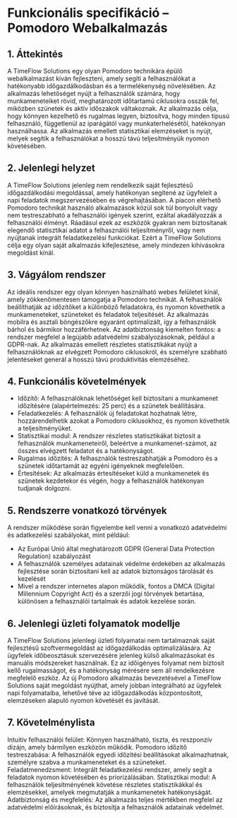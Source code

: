 # Funkcionális specifikáció – Pomodoro Webalkalmazás

## 1. Áttekintés

A TimeFlow Solutions egy olyan Pomodoro technikára épülő webalkalmazást kíván fejleszteni, amely segíti a felhasználókat a hatékonyabb időgazdálkodásban és a termelékenység növelésében. Az alkalmazás lehetőséget nyújt a felhasználók számára, hogy munkameneteiket rövid, meghatározott időtartamú ciklusokra osszák fel, miközben szünetek és aktív időszakok váltakoznak. Az alkalmazás célja, hogy könnyen kezelhető és rugalmas legyen, biztosítva, hogy minden típusú felhasználó, függetlenül az iparágától vagy munkaterhelésétől, hatékonyan használhassa. Az alkalmazás emellett statisztikai elemzéseket is nyújt, melyek segítik a felhasználókat a hosszú távú teljesítményük nyomon követésében.

## 2. Jelenlegi helyzet

A TimeFlow Solutions jelenleg nem rendelkezik saját fejlesztésű időgazdálkodási megoldással, amely hatékonyan segítené az ügyfeleit a napi feladatok megszervezésében és végrehajtásában. A piacon elérhető Pomodoro technikát használó alkalmazások közül sok túl bonyolult vagy nem testreszabható a felhasználói igények szerint, ezáltal akadályozzák a felhasználói élményt. Ráadásul ezek az eszközök gyakran nem biztosítanak elegendő statisztikai adatot a felhasználói teljesítményről, vagy nem nyújtanak integrált feladatkezelési funkciókat. Ezért a TimeFlow Solutions célja egy olyan saját alkalmazás kifejlesztése, amely mindezen kihívásokra megoldást kínál.

## 3. Vágyálom rendszer

Az ideális rendszer egy olyan könnyen használható webes felületet kínál, amely zökkenőmentesen támogatja a Pomodoro technikát. A felhasználók beállíthatják az időzítőket a különböző feladatokra, és nyomon követhetik a munkameneteket, szüneteket és feladatok teljesítését. Az alkalmazás mobilra és asztali böngészőkre egyaránt optimalizált, így a felhasználók bárhol és bármikor hozzáférhetnek. Az adatbiztonság kiemelten fontos: a rendszer megfelel a legújabb adatvédelmi szabályozásoknak, például a GDPR-nak. Az alkalmazás emellett részletes statisztikákat nyújt a felhasználóknak az elvégzett Pomodoro ciklusokról, és személyre szabható jelentéseket generál a hosszú távú produktivitás elemzéséhez.

## 4. Funkcionális követelmények

- Időzítő: A felhasználóknak lehetőséget kell biztosítani a munkamenet időzítésére (alapértelmezés: 25 perc) és a szünetek beállítására.
- Feladatkezelés: A felhasználók új feladatokat hozhatnak létre, hozzárendelhetik azokat a Pomodoro ciklusokhoz, és nyomon követhetik a teljesítményüket.
- Statisztikai modul: A rendszer részletes statisztikákat biztosít a felhasználók munkameneteiről, beleértve a munkamenet-számot, az összes elvégzett feladatot és a hatékonyságot.
- Rugalmas időzítés: A felhasználók testreszabhatják a Pomodoro és a szünetek időtartamát az egyéni igényeknek megfelelően.
- Értesítések: Az alkalmazás értesítéseket küld a munkamenetek és szünetek kezdetekor és végén, hogy a felhasználók hatékonyan tudjanak dolgozni.

## 5. Rendszerre vonatkozó törvények

A rendszer működése során figyelembe kell venni a vonatkozó adatvédelmi és adatkezelési szabályokat, mint például:
- Az Európai Unió által meghatározott GDPR (General Data Protection Regulation) szabályozást
- A felhasználók személyes adatainak védelme érdekében az alkalmazás fejlesztése során biztosítani kell az adatok biztonságos tárolását és kezelését
- Mivel a rendszer internetes alapon működik, fontos a DMCA (Digital Millennium Copyright Act) és a szerzői jogi törvények betartása, különösen a felhasználói tartalmak és adatok kezelése során.

## 6. Jelenlegi üzleti folyamatok modellje

A TimeFlow Solutions jelenlegi üzleti folyamatai nem tartalmaznak saját fejlesztésű szoftvermegoldást az időgazdálkodás optimalizálására. Az ügyfelek időbeosztásuk szervezésére jelenleg külső alkalmazásokat és manuális módszereket használnak. Ez az időigényes folyamat nem biztosít kellő rugalmasságot, és a hatékonyság mérésére sem áll rendelkezésre megfelelő eszköz. Az új Pomodoro alkalmazás bevezetésével a TimeFlow Solutions saját megoldást nyújthat, amely jobban integrálható az ügyfelek napi folyamataiba, lehetővé téve az időgazdálkodás központosított, elemzéseken alapuló nyomon követését és javítását.

## 7. Követelménylista

Intuitív felhasználói felület: Könnyen használható, tiszta, és reszponzív dizájn, amely bármilyen eszközön működik.
Pomodoro időzítő testreszabása: A felhasználók egyedi időzítési beállításokat alkalmazhatnak, személyre szabva a munkameneteket és a szüneteket.
Feladatmenedzsment: Integrált feladatkezelési rendszer, amely segít a feladatok nyomon követésében és priorizálásában.
Statisztikai modul: A felhasználók teljesítményének követése részletes statisztikákkal és elemzésekkel, amelyek megmutatják a munkamenetek hatékonyságát.
Adatbiztonság és megfelelés: Az alkalmazás teljes mértékben megfelel az adatvédelmi előírásoknak, és biztosítja a felhasználók adatainak védelmét.